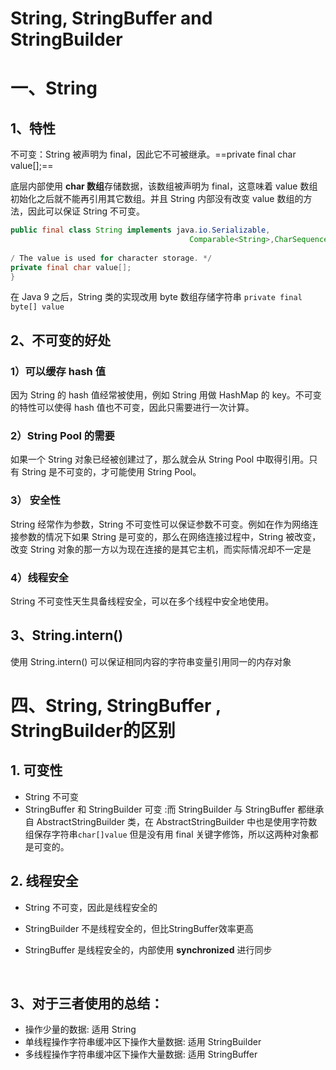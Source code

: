 # String, StringBuffer and StringBuilder

# 一、String

## 1、特性

不可变：String 被声明为 final，因此它不可被继承。==private final char value[];== 

底层内部使用 **char 数组**存储数据，该数组被声明为 final，这意味着 value 数组初始化之后就不能再引用其它数组。并且 String 内部没有改变 value 数组的方法，因此可以保证 String 不可变。

```Java
public final class String implements java.io.Serializable, 	
										Comparable<String>,CharSequence {  
                                            
/ The value is used for character storage. */   
private final char value[]; 
}
```

在 Java 9 之后，String 类的实现改用 byte 数组存储字符串 `private final byte[] value`



## 2、不可变的好处

### 1）可以缓存 hash 值

因为 String 的 hash 值经常被使用，例如 String 用做 HashMap 的 key。不可变的特性可以使得 hash 值也不可变，因此只需要进行一次计算。

### 2）String Pool 的需要

如果一个 String 对象已经被创建过了，那么就会从 String Pool 中取得引用。只有 String 是不可变的，才可能使用 String Pool。

### 3） 安全性

String 经常作为参数，String 不可变性可以保证参数不可变。例如在作为网络连接参数的情况下如果 String 是可变的，那么在网络连接过程中，String 被改变，改变 String 对象的那一方以为现在连接的是其它主机，而实际情况却不一定是

### 4）线程安全

String 不可变性天生具备线程安全，可以在多个线程中安全地使用。

## 3、String.intern()

使用 String.intern() 可以保证相同内容的字符串变量引用同一的内存对象







# 四、String, StringBuffer , StringBuilder的区别

## 1. 可变性

- String 不可变
- StringBuffer 和 StringBuilder 可变  :而 StringBuilder 与 StringBuffer 都继承自 AbstractStringBuilder 类，在 AbstractStringBuilder 中也是使用字符数组保存字符串`char[]value` 但是没有用 final 关键字修饰，所以这两种对象都是可变的。

## 2. 线程安全

- String 不可变，因此是线程安全的
- StringBuilder 不是线程安全的，但比StringBuffer效率更高
- StringBuffer 是线程安全的，内部使用 **synchronized** 进行同步

  ​	

## 3、对于三者使用的总结：

- 操作少量的数据: 适用 String
- 单线程操作字符串缓冲区下操作大量数据: 适用 StringBuilder
- 多线程操作字符串缓冲区下操作大量数据: 适用 StringBuffer